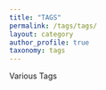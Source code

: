 ```yaml
---
title: "TAGS"
permalink: /tags/tags/
layout: category
author_profile: true
taxonomy: tags
---
```

Various Tags

